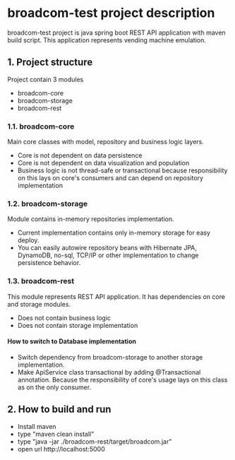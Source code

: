 # broadcom-test project description

broadcom-test project is java spring boot REST API application with maven build script.
This application represents vending machine emulation.

## 1. Project structure
Project contain 3 modules
- broadcom-core
- broadcom-storage
- broadcom-rest
 

### 1.1. broadcom-core
Main core classes with model, repository and business logic layers.

- Core is not dependent on data persistence
- Core is not dependent on data visualization and population
- Business logic is not thread-safe or transactional because responsibility on this lays on core's consumers and can depend on repository implementation 

### 1.2. broadcom-storage
Module contains in-memory repositories implementation.

- Current implementation contains only in-memory storage for easy deploy.
- You can easily autowire repository beans with Hibernate JPA, DynamoDB, no-sql, TCP/IP or other implementation to change persistence behavior.

### 1.3. broadcom-rest
This module represents REST API application. It has dependencies on core and storage modules.

- Does not contain business logic
- Does not contain storage implementation

#### How to switch to Database implementation 
- Switch dependency from broadcom-storage to another storage implementation.
- Make ApiService class transactional by adding @Transactional annotation. Because the responsibility of core's usage lays on this class as on the only consumer.

## 2. How to build and run
- Install maven
- type "maven clean install"
- type "java -jar ./broadcom-rest/target/broadcom.jar"
- open url http://localhost:5000
